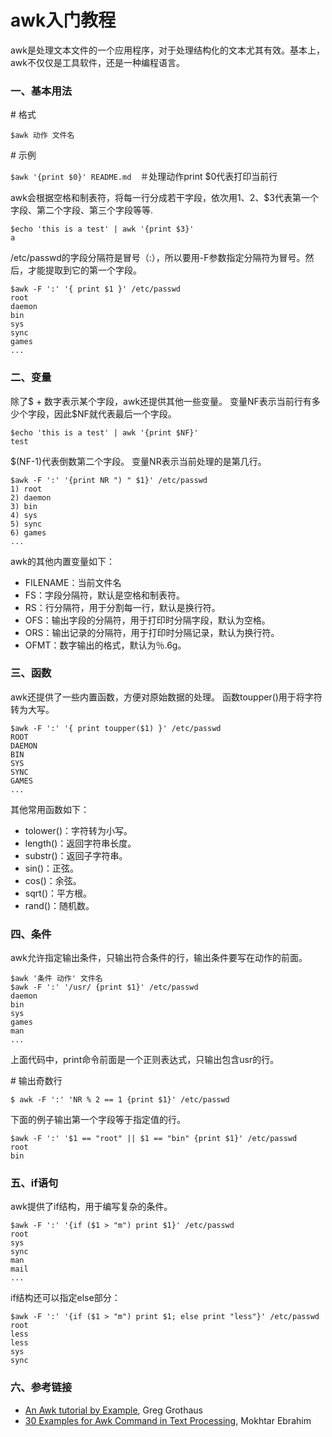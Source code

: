 # awk入门教程
awk是处理文本文件的一个应用程序，对于处理结构化的文本尤其有效。基本上，awk不仅仅是工具软件，还是一种编程语言。
### 一、基本用法
\# 格式

`$awk 动作 文件名`

\# 示例

`$awk '{print $0}' README.md`　＃处理动作print $0代表打印当前行

awk会根据空格和制表符，将每一行分成若干字段，依次用$1、$2、$3代表第一个字段、第二个字段、第三个字段等等.
```
$echo 'this is a test' | awk '{print $3}'
a
```

/etc/passwd的字段分隔符是冒号（:），所以要用-F参数指定分隔符为冒号。然后，才能提取到它的第一个字段。
```
$awk -F ':' '{ print $1 }' /etc/passwd
root
daemon
bin
sys
sync
games
...
```

### 二、变量
除了$ + 数字表示某个字段，awk还提供其他一些变量。
变量NF表示当前行有多少个字段，因此$NF就代表最后一个字段。
```
$echo 'this is a test' | awk '{print $NF}'
test
```
$(NF-1)代表倒数第二个字段。
变量NR表示当前处理的是第几行。
```
$awk -F ':' '{print NR ") " $1}' /etc/passwd
1) root
2) daemon
3) bin
4) sys
5) sync
6) games
...
```

awk的其他内置变量如下：
- FILENAME：当前文件名
- FS：字段分隔符，默认是空格和制表符。
- RS：行分隔符，用于分割每一行，默认是换行符。
- OFS：输出字段的分隔符，用于打印时分隔字段，默认为空格。
- ORS：输出记录的分隔符，用于打印时分隔记录，默认为换行符。
- OFMT：数字输出的格式，默认为％.6g。

### 三、函数
awk还提供了一些内置函数，方便对原始数据的处理。
函数toupper()用于将字符转为大写。
```
$awk -F ':' '{ print toupper($1) }' /etc/passwd
ROOT
DAEMON
BIN
SYS
SYNC
GAMES
...
```

其他常用函数如下：
- tolower()：字符转为小写。
- length()：返回字符串长度。
- substr()：返回子字符串。
- sin()：正弦。
- cos()：余弦。
- sqrt()：平方根。
- rand()：随机数。

### 四、条件
awk允许指定输出条件，只输出符合条件的行，输出条件要写在动作的前面。
```
$awk '条件 动作' 文件名
$awk -F ':' '/usr/ {print $1}' /etc/passwd
daemon
bin
sys
games
man
...
```
上面代码中，print命令前面是一个正则表达式，只输出包含usr的行。

\# 输出奇数行

`$ awk -F ':' 'NR % 2 == 1 {print $1}' /etc/passwd`

下面的例子输出第一个字段等于指定值的行。
```
$awk -F ':' '$1 == "root" || $1 == "bin" {print $1}' /etc/passwd
root
bin
```

### 五、if语句
awk提供了if结构，用于编写复杂的条件。
```
$awk -F ':' '{if ($1 > "m") print $1}' /etc/passwd
root
sys
sync
man
mail
...
```

if结构还可以指定else部分：
```
$awk -F ':' '{if ($1 > "m") print $1; else print "less"}' /etc/passwd
root
less
less
sys
sync
```

### 六、参考链接
- [An Awk tutorial by Example](https://gregable.com/2010/09/why-you-should-know-just-little-awk.html), Greg Grothaus
- [30 Examples for Awk Command in Text Processing](https://likegeeks.com/awk-command/), Mokhtar Ebrahim

